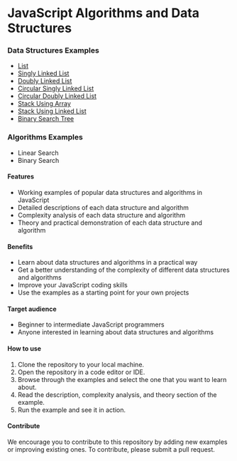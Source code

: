 # JavaScript Algorithms and Data Structures

### Data Structures Examples

- [List](https://github.com/rahuldangeofficial/JavaScript-Algorithms-and-Data-Structures/tree/main/data-structures/list)
- [Singly Linked List](https://github.com/rahuldangeofficial/JavaScript-Algorithms-and-Data-Structures/tree/main/data-structures/singly-linked-list)
- [Doubly Linked List](https://github.com/rahuldangeofficial/JavaScript-Algorithms-and-Data-Structures/tree/main/data-structures/doubly-linked-list)
- [Circular Singly Linked List](https://github.com/rahuldangeofficial/JavaScript-Algorithms-and-Data-Structures/tree/main/data-structures/circular-singly-linked-list)
- [Circular Doubly Linked List](https://github.com/rahuldangeofficial/JavaScript-Algorithms-and-Data-Structures/tree/main/data-structures/circular-doubly-linked-list)
- [Stack Using Array](https://github.com/rahuldangeofficial/JavaScript-Algorithms-and-Data-Structures/tree/main/data-structures/stack-using-array)
- [Stack Using Linked List](https://github.com/rahuldangeofficial/JavaScript-Algorithms-and-Data-Structures/tree/main/data-structures/stack-using-linked-list)
- [Binary Search Tree](https://github.com/rahuldangeofficial/JavaScript-Algorithms-and-Data-Structures/tree/main/data-structures/binary-search-tree)

### Algorithms Examples

- Linear Search
- Binary Search

#### Features

- Working examples of popular data structures and algorithms in JavaScript
- Detailed descriptions of each data structure and algorithm
- Complexity analysis of each data structure and algorithm
- Theory and practical demonstration of each data structure and algorithm

#### Benefits

- Learn about data structures and algorithms in a practical way
- Get a better understanding of the complexity of different data structures and algorithms
- Improve your JavaScript coding skills
- Use the examples as a starting point for your own projects

#### Target audience

- Beginner to intermediate JavaScript programmers
- Anyone interested in learning about data structures and algorithms

#### How to use

1. Clone the repository to your local machine.
2. Open the repository in a code editor or IDE.
3. Browse through the examples and select the one that you want to learn about.
4. Read the description, complexity analysis, and theory section of the example.
5. Run the example and see it in action.

#### Contribute

We encourage you to contribute to this repository by adding new examples or improving existing ones. To contribute, please submit a pull request.
